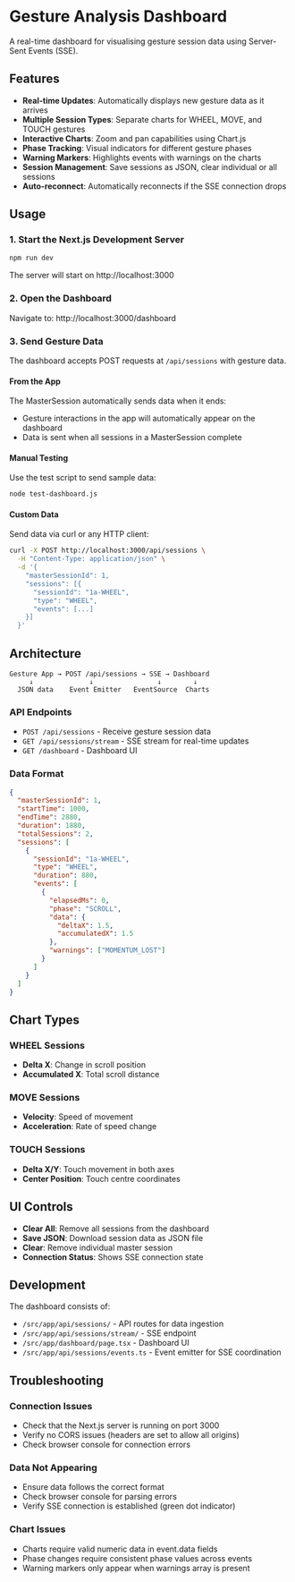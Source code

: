 # Gesture Analysis Dashboard

A real-time dashboard for visualising gesture session data using Server-Sent Events (SSE).

## Features

- **Real-time Updates**: Automatically displays new gesture data as it arrives
- **Multiple Session Types**: Separate charts for WHEEL, MOVE, and TOUCH gestures
- **Interactive Charts**: Zoom and pan capabilities using Chart.js
- **Phase Tracking**: Visual indicators for different gesture phases
- **Warning Markers**: Highlights events with warnings on the charts
- **Session Management**: Save sessions as JSON, clear individual or all sessions
- **Auto-reconnect**: Automatically reconnects if the SSE connection drops

## Usage

### 1. Start the Next.js Development Server

```bash
npm run dev
```

The server will start on http://localhost:3000

### 2. Open the Dashboard

Navigate to: http://localhost:3000/dashboard

### 3. Send Gesture Data

The dashboard accepts POST requests at `/api/sessions` with gesture data.

#### From the App

The MasterSession automatically sends data when it ends:
- Gesture interactions in the app will automatically appear on the dashboard
- Data is sent when all sessions in a MasterSession complete

#### Manual Testing

Use the test script to send sample data:

```bash
node test-dashboard.js
```

#### Custom Data

Send data via curl or any HTTP client:

```bash
curl -X POST http://localhost:3000/api/sessions \
  -H "Content-Type: application/json" \
  -d '{
    "masterSessionId": 1,
    "sessions": [{
      "sessionId": "1a-WHEEL",
      "type": "WHEEL",
      "events": [...]
    }]
  }'
```

## Architecture

```
Gesture App → POST /api/sessions → SSE → Dashboard
     ↓              ↓                ↓        ↓
  JSON data    Event Emitter   EventSource  Charts
```

### API Endpoints

- `POST /api/sessions` - Receive gesture session data
- `GET /api/sessions/stream` - SSE stream for real-time updates
- `GET /dashboard` - Dashboard UI

### Data Format

```json
{
  "masterSessionId": 1,
  "startTime": 1000,
  "endTime": 2880,
  "duration": 1880,
  "totalSessions": 2,
  "sessions": [
    {
      "sessionId": "1a-WHEEL",
      "type": "WHEEL",
      "duration": 880,
      "events": [
        {
          "elapsedMs": 0,
          "phase": "SCROLL",
          "data": {
            "deltaX": 1.5,
            "accumulatedX": 1.5
          },
          "warnings": ["MOMENTUM_LOST"]
        }
      ]
    }
  ]
}
```

## Chart Types

### WHEEL Sessions
- **Delta X**: Change in scroll position
- **Accumulated X**: Total scroll distance

### MOVE Sessions
- **Velocity**: Speed of movement
- **Acceleration**: Rate of speed change

### TOUCH Sessions
- **Delta X/Y**: Touch movement in both axes
- **Center Position**: Touch centre coordinates

## UI Controls

- **Clear All**: Remove all sessions from the dashboard
- **Save JSON**: Download session data as JSON file
- **Clear**: Remove individual master session
- **Connection Status**: Shows SSE connection state

## Development

The dashboard consists of:
- `/src/app/api/sessions/` - API routes for data ingestion
- `/src/app/api/sessions/stream/` - SSE endpoint
- `/src/app/dashboard/page.tsx` - Dashboard UI
- `/src/app/api/sessions/events.ts` - Event emitter for SSE coordination

## Troubleshooting

### Connection Issues
- Check that the Next.js server is running on port 3000
- Verify no CORS issues (headers are set to allow all origins)
- Check browser console for connection errors

### Data Not Appearing
- Ensure data follows the correct format
- Check browser console for parsing errors
- Verify SSE connection is established (green dot indicator)

### Chart Issues
- Charts require valid numeric data in event.data fields
- Phase changes require consistent phase values across events
- Warning markers only appear when warnings array is present